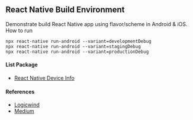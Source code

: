 ## React Native Build Environment ##

Demonstrate build React Native app using flavor/scheme in Android & iOS.
How to run
```
npx react-native run-android --variant=developmentDebug
npx react-native run-android --variant=stagingDebug
npx react-native run-android --variant=productionDebug
```

#### List Package ####
- [React Native Device Info](https://github.com/react-native-device-info/react-native-device-info)

#### References ####
- [Logicwind](https://blog.logicwind.com/adding-multiple-target/)
- [Medium](https://medium.com/simform-engineering/how-to-set-up-different-environments-in-react-native-9f7902ebf282)